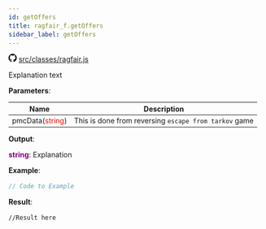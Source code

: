 ```yaml
---
id: getOffers
title: ragfair_f.getOffers
sidebar_label: getOffers
---
```

![](/img/github.png) [src/classes/ragfair.js](https://github.com/TrustedSourceLeaks/LeakedServer/blob/master/src/classes/ragfair.js#L127)

Explanation text

**Parameters**:

Name  |   Description 
----------- |   -----------
pmcData(<font color="red">string</font>)  |   This is done from reversing `escape from tarkov` game


**Output**:

**<font color="purple">string</font>**: Explanation


**Example**:
```js
// Code to Example
```

**Result**:
```
//Result here
```
